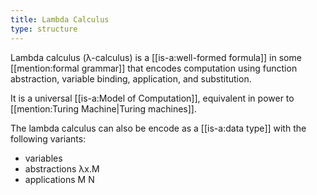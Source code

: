 ```yaml
---
title: Lambda Calculus
type: structure
---
```


Lambda calculus (λ-calculus) is a [[is-a:well-formed formula]] in some [[mention:formal grammar]] that encodes computation using function abstraction, variable binding, application, and substitution.

It is a universal [[is-a:Model of Computation]], equivalent in power to [[mention:Turing Machine|Turing machines]].

The lambda calculus can also be encode as a [[is-a:data type]] with the following variants:
 - variables
 - abstractions λx.M
 - applications M N
